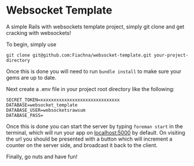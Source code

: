 # Websocket Template

A simple Rails with websockets template project, simply git clone and get cracking with websockets!

To begin, simply use
```shell
git clone git@github.com:Fiachna/websocket-template.git your-project-directory
```

Once this is done you will need to run `bundle install` to make sure your gems are up to date.

Next create a .env file in your project root directory like the following:
```
SECRET_TOKEN=xxxxxxxxxxxxxxxxxxxxxxxxxxxxxx
DATABASE=websocket_template
DATABASE_USER=websocketsrawsum
DATABASE_PASS=
```

Once this is done you can start the server by typing `foreman start` in the terminal, which will run your app on [localhost:5000](http://localhost:5000/) by default. On visiting the url you should be presented with a button which will increment a counter on the server side, and broadcast it back to the client.

Finally, go nuts and have fun!
